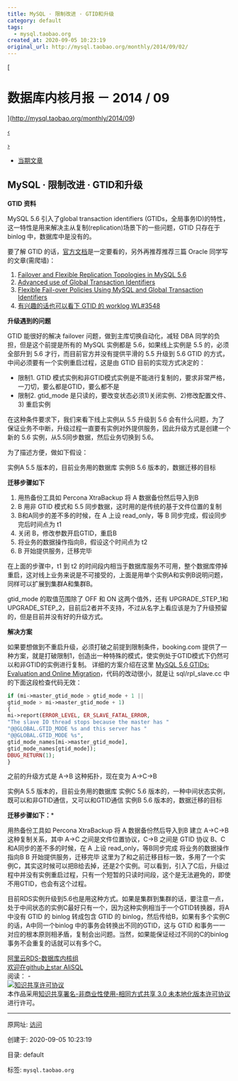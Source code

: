 ```yaml
---
title: MySQL · 限制改进 · GTID和升级
category: default
tags: 
  - mysql.taobao.org
created_at: 2020-09-05 10:23:19
original_url: http://mysql.taobao.org/monthly/2014/09/02/
---
```


[

# 数据库内核月报 － 2014 / 09

](http://mysql.taobao.org/monthly/2014/09)

[‹](http://mysql.taobao.org/monthly/2014/09/01/)

[›](http://mysql.taobao.org/monthly/2014/09/03/)

*   [当期文章](#)

## MySQL · 限制改进 · GTID和升级

**GTID 资料**

MySQL 5.6 引入了global transaction identifiers (GTIDs，全局事务ID)的特性，这一特性是用来解决主从复制(replication)场景下的一些问题，GTID 只存在于 binlog 中，数据库中是没有的。

要了解 GTID 的话，[官方文档](http://dev.mysql.com/doc/refman/5.6/en/replication-gtids.html)是一定要看的，另外再推荐推荐三篇 Oracle 同学写的文章(需爬墙)：

1.  [Failover and Flexible Replication Topologies in MySQL 5.6](http://svenmysql.blogspot.se/2012/10/failover-and-flexible-replication.html)
2.  [Advanced use of Global Transaction Identifiers](http://svenmysql.blogspot.jp/2012/10/advanced-use-of-global-transaction.html)
3.  [Flexible Fail-over Policies Using MySQL and Global Transaction Identifiers](http://svenmysql.blogspot.jp/2013/03/flexible-fail-over-policies-using-mysql.html)
4.  [有兴趣的话也可以看下 GTID 的 worklog WL#3548](http://dev.mysql.com/worklog/task/?id=3584)

**升级遇到的问题**

GTID 能很好的解决 failover 问题，做到主库切换自动化，减轻 DBA 同学的负担，但是这个前提是所有的 MySQL 实例都是 5.6，如果线上实例是 5.5 的，必须全部升到 5.6 才行，而目前官方并没有提供平滑的 5.5 升级到 5.6 GTID 的方式，中间必须要有一个实例重启过程，这是由 GTID 目前的实现方式决定的：

*   限制1. GTID 模式实例和非GTID模式实例是不能进行复制的，要求非常严格，一刀切，要么都是GTID，要么都不是
*   限制2. gtid\_mode 是只读的，要改变状态必须1)关闭实例、2)修改配置文件、3) 重启实例

在这种条件要求下，我们来看下线上实例从 5.5 升级到 5.6 会有什么问题，为了保证业务不中断，升级过程一直要有实例对外提供服务，因此升级方式是创建一个新的 5.6 实例，从5.5同步数据，然后业务切换到 5.6。

为了描述方便，做如下假设：

实例A 5.5 版本的，目前业务用的数据库 实例B 5.6 版本的，数据迁移的目标

**迁移步骤如下**

1.  用热备份工具如 Percona XtraBackup 将 A 数据备份然后导入到B
2.  B 用非 GTID 模式和 5.5 同步数据，这时用的是传统的基于文件位置的复制
3.  B和A同步的差不多的时候，在 A 上设 read\_only，等 B 同步完成，假设同步完后时间点为 t1
4.  关闭 B，修改参数开启GTID，重启B
5.  将业务的数据操作指向B，假设这个时间点为 t2
6.  B 开始提供服务，迁移完毕

在上面的步骤中，t1 到 t2 的时间段内相当于数据库服务不可用，整个数据库停掉重启，这对线上业务来说是不可接受的，上面是用单个实例A和实例B说明问题，同样可以扩展到集群A和集群B。

gtid\_mode 的取值范围除了 OFF 和 ON 这两个值外，还有 UPGRADE\_STEP\_1和UPGRADE\_STEP\_2，目前后2者并不支持，不过从名字上看应该是为了升级预留的，但是目前并没有好的升级方式。

**解决方案**

如果要想做到不重启升级，必须打破之前提到限制条件，booking.com 提供了一种方案，就是打破限制1，创造出一种特殊的模式，使实例处于GTID模式下仍然可以和非GTID的实例进行复制。 详细的方案介绍在这里 [MySQL 5.6 GTIDs: Evaluation and Online Migration](http://blog.booking.com/mysql-5.6-gtids-evaluation-and-online-migration.html)，代码的改动很小，就是让 sql/rpl\_slave.cc 中的下面这段检查代码无效：

```php
if (mi->master_gtid_mode > gtid_mode + 1 ||
gtid_mode > mi->master_gtid_mode + 1)
{
mi->report(ERROR_LEVEL, ER_SLAVE_FATAL_ERROR,
"The slave IO thread stops because the master has "
"@@GLOBAL.GTID_MODE %s and this server has "
"@@GLOBAL.GTID_MODE %s",
gtid_mode_names[mi->master_gtid_mode],
gtid_mode_names[gtid_mode]);
DBUG_RETURN(1);
}
```

之前的升级方式是 A->B 这种拓扑，现在变为 A->C->B

实例A 5.5 版本的，目前业务用的数据库 实例C 5.6 版本的，一种中间状态实例，既可以和非GTID通信，又可以和GTID通信 实例B 5.6 版本的，数据迁移的目标

**迁移步骤如下：**\*

用热备份工具如 Percona XtraBackup 将 A 数据备份然后导入到B 建立 A->C->B 这种复制关系，其中 A->C 之间是文件位置协议，C->B 之间是 GTID 协议 B、C和A同步的差不多的时候，在 A 上设 read\_only，等B同步完成 将业务的数据操作指向B B 开始提供服务，迁移完毕 这里为了和之前迁移目标一致，多用了一个实例C，其实这时候可以把B给去掉，还是2个实例。可以看到，引入了C后，升级过程中并没有实例重启过程，只有一个短暂的只读时间段，这个是无法避免的，即使不用GTID，也会有这个过程。

目前RDS实例升级到5.6也是用这种方式。如果是集群到集群的话，要注意一点，处于中间状态的实例C最好只有一个，因为这种实例相当于一个GTID转换器，将A中没有 GTID 的 binlog 转成包含 GTID 的 binlog，然后传给B，如果有多个实例C的话，A中同一个binlog 中的事务会转换出不同的GTID，这与 GTID 和事务一一对应的根本原则相矛盾，复制会出问题。当然，如果能保证经过不同的C的binlog事务不会重复的话就可以有多个C。

[阿里云RDS-数据库内核组](http://mysql.taobao.org/)  
[欢迎在github上star AliSQL](https://github.com/alibaba/AliSQL)  
阅读： -  
[![知识共享许可协议](assets/1599272599-8232d49bd3e964f917fa8f469ae7c52a.png)](http://creativecommons.org/licenses/by-nc-sa/3.0/)  
本作品采用[知识共享署名-非商业性使用-相同方式共享 3.0 未本地化版本许可协议](http://creativecommons.org/licenses/by-nc-sa/3.0/)进行许可。

---------------------------------------------------


原网址: [访问](http://mysql.taobao.org/monthly/2014/09/02/)

创建于: 2020-09-05 10:23:19

目录: default

标签: `mysql.taobao.org`

